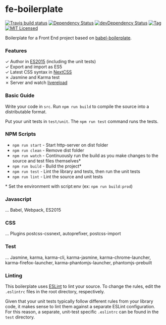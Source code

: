 # fe-boilerplate
[![Travis build status](http://img.shields.io/travis/raulmoyareyes/fe-boilerplate.svg?style=flat)](https://travis-ci.org/raulmoyareyes/fe-boilerplate)
[![Dependency Status](https://david-dm.org/raulmoyareyes/fe-boilerplate.svg)](https://david-dm.org/raulmoyareyes/fe-boilerplate)
[![devDependency Status](https://david-dm.org/raulmoyareyes/fe-boilerplate/dev-status.svg)](https://david-dm.org/raulmoyareyes/fe-boilerplate#info=devDependencies)
[![Tag](https://img.shields.io/github/tag/raulmoyareyes/fe-boilerplate.svg?style=flat)](https://github.com/raulmoyareyes/fe-boilerplate/releases)
[![MIT Licensed](http://img.shields.io/badge/license-MIT-blue.svg?style=flat)](#license)

Boilerplate for a Front End project based on [babel-boilerplate](https://github.com/babel/generator-babel-boilerplate).

### Features

✓ Author in [ES2015](https://babeljs.io/docs/learn-es2015/) (including the unit tests)  
✓ Export and import as ES5  
✓ Latest CSS syntax in [NextCSS](http://cssnext.io/features/)  
✗ Jasmine and Karma test  
✗ Server and watch [livereload](https://github.com/vohof/gulp-livereload)  

### Basic Guide

Write your code in `src`. Run `npm run build` to compile the source into a distributable format.

Put your unit tests in `test/unit`. The `npm run test` command runs the tests.

### NPM Scripts

- `npm run start` - Start http-server on dist folder
- `npm run clean` - Remove dist folder
- `npm run watch` - Continuously run the build as you make changes to the source
   and test files themselves*
- `npm run build` - Build the project*
- `npm run test` - Lint the library and tests, then run the unit tests
- `npm run lint` - Lint the source and unit tests

\* Set the environment with script:env (ex: `npm run build:prod`)

### Javascript
... Babel, Webpack, ES2015

### CSS
... Plugins postcss-cssnext, autoprefixer, postcss-import
 
### Test
... Jasmine, karma, karma-cli, karma-jasmine, karma-chrome-launcher, 
karma-firefox-launcher, karma-phantomjs-launcher, phantomjs-prebuilt

### Linting

This boilerplate uses [ESLint](http://eslint.org/) to lint your source. To
change the rules, edit the `.eslintrc` files in the root directory, respectively.

Given that your unit tests typically follow different rules from your library
code, it makes sense to lint them against a separate ESLint configuration. For
this reason, a separate, unit-test specific `.eslintrc` can be found in the
`test` directory.